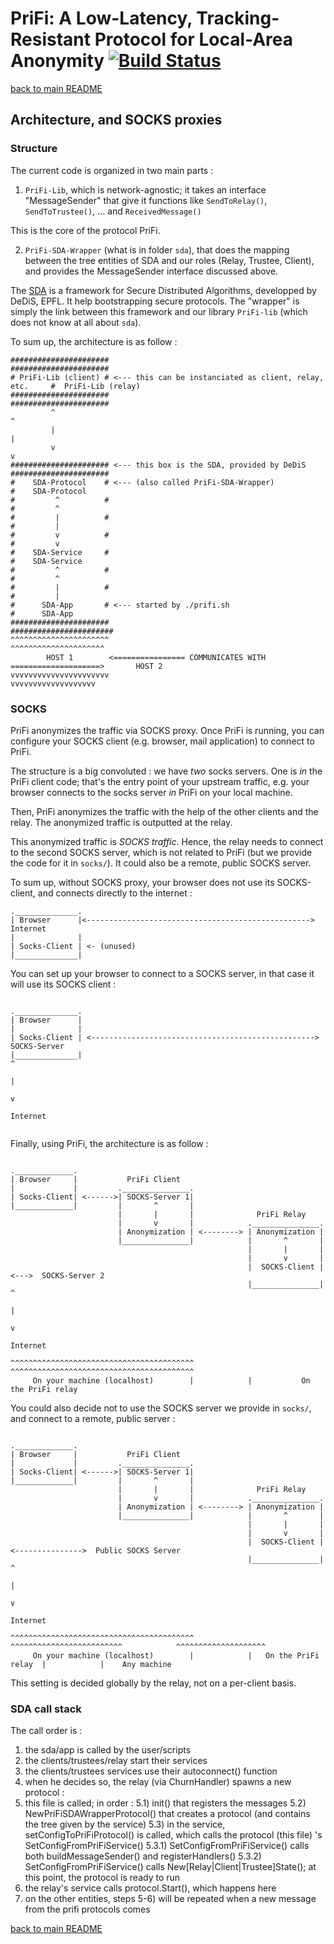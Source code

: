 # PriFi: A Low-Latency, Tracking-Resistant Protocol for Local-Area Anonymity [![Build Status](https://travis-ci.org/lbarman/prifi.svg?branch=master)](https://travis-ci.org/lbarman/prifi)

[back to main README](README.md)

## Architecture, and SOCKS proxies

### Structure

The current code is organized in two main parts :

1) `PriFi-Lib`, which is network-agnostic; it takes an interface "MessageSender" that give it functions like `SendToRelay()`, `SendToTrustee()`, ... and `ReceivedMessage()`

This is the core of the protocol PriFi. 

2) `PriFi-SDA-Wrapper` (what is in folder `sda`), that does the mapping between the tree entities of SDA and our roles (Relay, Trustee, Client), and provides the MessageSender interface discussed above.

The [SDA](https://github.com/dedis/cothority) is a framework for Secure Distributed Algorithms, developped by DeDiS, EPFL. It help bootstrapping secure protocols. The "wrapper" is simply the link between this framework and our library `PriFi-lib` (which does not know at all about `sda`).

To sum up, the architecture is as follow :

```
######################                                                          ######################
# PriFi-Lib (client) # <--- this can be instanciated as client, relay, etc.     #  PriFi-Lib (relay)
######################                                                          ######################
         ^                                                                                ^
         |                                                                                |
         v                                                                                v
###################### <--- this box is the SDA, provided by DeDiS              ######################
#    SDA-Protocol    # <--- (also called PriFi-SDA-Wrapper)                     #    SDA-Protocol
#         ^          #                                                          #         ^      
#         |          #                                                          #         |  
#         v          #                                                          #         v    
#    SDA-Service     #                                                          #    SDA-Service 
#         ^          #                                                          #         ^  
#         |          #                                                          #         |  
#      SDA-App       # <--- started by ./prifi.sh                               #      SDA-App 
######################                                                          #######################
^^^^^^^^^^^^^^^^^^^^^^                                                          ^^^^^^^^^^^^^^^^^^^^^
	    HOST 1        <================ COMMUNICATES WITH  ====================>       HOST 2
vvvvvvvvvvvvvvvvvvvvvv                                                          vvvvvvvvvvvvvvvvvvv

```

### SOCKS

PriFi anonymizes the traffic via SOCKS proxy. Once PriFi is running, you can configure your SOCKS client (e.g. browser, mail application) to connect to PriFi.

The structure is a big convoluted : we have *two* socks servers. One is *in* the PriFi client code; that's the entry point of your upstream traffic, e.g. your browser connects to the socks server *in* PriFi on your local machine.

Then, PriFi anonymizes the traffic with the help of the other clients and the relay. The anonymized traffic is outputted at the relay.

This anonymized traffic is *SOCKS traffic*. Hence, the relay needs to connect to the second SOCKS server, which is not related to PriFi (but we provide the code for it in `socks/`). It could also be a remote, public SOCKS server.

To sum up, without SOCKS proxy, your browser does not use its SOCKS-client, and connects directly to the internet :

```
.______________.
| Browser      |<--------------------------------------------------> Internet
|              | 
| Socks-Client | <- (unused)
|______________|

```

You can set up your browser to connect to a SOCKS server, in that case it will use its SOCKS client :


```

.______________.
| Browser      |
|              | 
| Socks-Client | <--------------------------------------------------> SOCKS-Server
|______________|                                                           ^
                                                                           |
                                                                           v
                                                                        Internet


```

Finally, using PriFi, the architecture is as follow :

```

._____________.
| Browser     |           PriFi Client
|             |         ._______________.
| Socks-Client| <------>| SOCKS-Server 1| 
|_____________|         |       ^       |
                        |       |       |              PriFi Relay
                        |       v       |            ._______________.
                        | Anonymization | <--------> | Anonymization | 
                        |_______________|            |       ^       |
                                                     |       |       |
                                                     |       v       |
                                                     |  SOCKS-Client | <--->  SOCKS-Server 2
                                                     |_______________|             ^
                                                                                   |
                                                                                   v
                                                                                Internet

^^^^^^^^^^^^^^^^^^^^^^^^^^^^^^^^^^^^^^^^^            ^^^^^^^^^^^^^^^^^^^^^^^^^^^^^^^^^^^^^^^^^
     On your machine (localhost)        |            |           On the PriFi relay
```

You could also decide not to use the SOCKS server we provide in `socks/`, and connect to a remote, public server :


```

._____________.
| Browser     |           PriFi Client
|             |         ._______________.
| Socks-Client| <------>| SOCKS-Server 1| 
|_____________|         |       ^       |
                        |       |       |              PriFi Relay
                        |       v       |            ._______________.
                        | Anonymization | <--------> | Anonymization | 
                        |_______________|            |       ^       |
                                                     |       |       |
                                                     |       v       |
                                                     |  SOCKS-Client | <--------------->  Public SOCKS Server
                                                     |_______________|                             ^
                                                                                                   |
                                                                                                   v
                                                                                                Internet

^^^^^^^^^^^^^^^^^^^^^^^^^^^^^^^^^^^^^^^^^            ^^^^^^^^^^^^^^^^^^^^^^^^^            ^^^^^^^^^^^^^^^^^^^^
     On your machine (localhost)        |            |   On the PriFi relay  |            |    Any machine  
```

This setting is decided globally by the relay, not on a per-client basis.

### SDA call stack

The call order is :
1) the sda/app is called by the user/scripts
2) the clients/trustees/relay start their services
3) the clients/trustees services use their autoconnect() function
4) when he decides so, the relay (via ChurnHandler) spawns a new protocol :
5) this file is called; in order :
5.1) init() that registers the messages
5.2) NewPriFiSDAWrapperProtocol() that creates a protocol (and contains the tree given by the service)
5.3) in the service, setConfigToPriFiProtocol() is called, which calls the protocol (this file) 's SetConfigFromPriFiService()
5.3.1) SetConfigFromPriFiService() calls both buildMessageSender() and registerHandlers()
5.3.2) SetConfigFromPriFiService() calls New[Relay|Client|Trustee]State(); at this point, the protocol is ready to run
6) the relay's service calls protocol.Start(), which happens here
7) on the other entities, steps 5-6) will be repeated when a new message from the prifi protocols comes

[back to main README](README.md)
